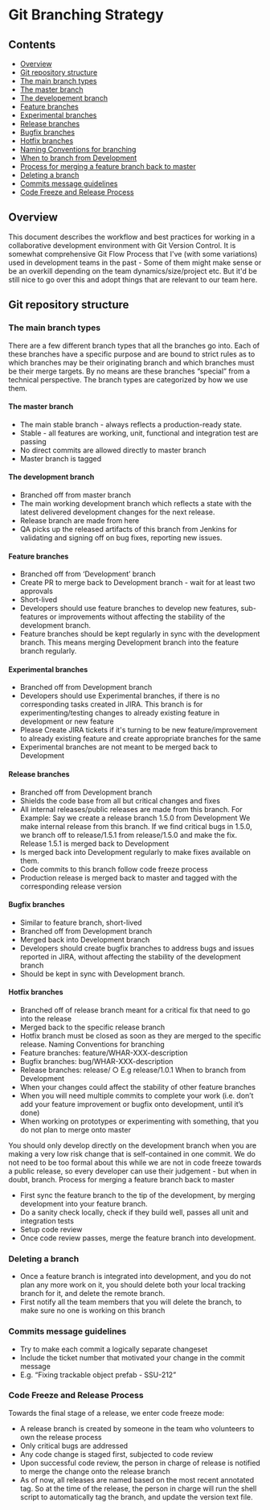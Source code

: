 # Git Branching Strategy

## Contents
* [Overview](GitBranchingStrategy.md#overview)
* [Git repository structure](GitBranchingStrategy.md#git-repository-structure)
* [The main branch types](GitBranchingStrategy.md#the-main-branch-types) 
* [The master branch](GitBranchingStrategy.md#the-master-branch)
* [The developement branch](GitBranchingStrategy.md#the-development-branch)
* [Feature branches](GitBranchingStrategy.md#feature-branches)
* [Experimental branches](GitBranchingStrategy.md#experimental-branches)
* [Release branches](GitBranchingStrategy.md#release-branches)
* [Bugfix branches](GitBranchingStrategy.md#bugfix-branches)
* [Hotfix branches](GitBranchingStrategy.md#hotfix-branches)
* [Naming Conventions for branching](GitBranchingStrategy.md#naming-conventions-for-branching)
* [When to branch from Development](GitBranchingStrategy.md#when-to-branch-from-development)
* [Process for merging a feature branch back to master](GitBranchingStrategy.md#process-for-merging-a-feature-branch-back-to-master)
* [Deleting a branch](GitBranchingStrategy.md#deleting-a-branch)
* [Commits message guidelines](GitBranchingStrategy.md#commits-message-guidelines)
* [Code Freeze and Release Process](GitBranchingStrategy.md#code-freeze-and-release-process)

## Overview 

This document describes the workflow and best practices for working in a collaborative development environment with Git Version Control. It is somewhat comprehensive Git Flow Process that I've (with some variations) used in development teams in the past - Some of them might make sense or be an overkill depending on the team dynamics/size/project etc. But it'd be still nice to go over this and adopt things that are relevant to our team here. 


## Git repository structure 

### The main branch types 

There are a few different branch types that all the branches go into. Each of these branches have a specific purpose and are bound to strict rules as to which branches may be their originating branch and which branches must be their merge targets. By no means are these branches “special” from a technical perspective. The branch types are categorized by how we use them. 

#### The master branch 

- The main stable branch - always reflects a production-ready state. 
- Stable - all features are working, unit, functional and integration test are passing 
-  No direct commits are allowed directly to master branch 
- Master branch is tagged 

#### The development branch 

- Branched off from master branch 
- The main working development branch which reflects a state with the latest delivered development changes for the next release. 
- Release branch are made from here 
- QA picks up the released artifacts of this branch from Jenkins for validating and signing off on bug fixes, reporting new issues.

#### Feature branches 

- Branched off from ‘Development’ branch 
- Create PR to merge back to Development branch - wait for at least two approvals
- Short-lived 
- Developers should use feature branches to develop new features, sub-features or improvements without affecting the stability of the development branch. 
- Feature branches should be kept regularly in sync with the development branch. This means merging Development branch into the feature branch regularly.

#### Experimental branches 

- Branched off from Development branch 
- Developers should use Experimental branches, if there is no corresponding tasks created in JIRA. This branch is for experimenting/testing changes to already existing feature in development or new feature 
- Please Create JIRA tickets if it's turning to be new feature/improvement to already existing feature and create appropriate branches for the same
- Experimental branches are not meant to be merged back to Development 

#### Release branches 

- Branched off from Development branch 
- Shields the code base from all but critical changes and fixes 
- All internal releases/public releases are made from this branch. For Example: Say we create a release branch 1.5.0 from Development 
We make internal release from this branch. If we find critical bugs in 1.5.0, we branch off to release/1.5.1 from release/1.5.0 and make the fix. Release 1.5.1 is merged back to Development 
- Is merged back into Development regularly to make fixes available on them. 
- Code commits to this branch follow code freeze process 
- Production release is merged back to master and tagged with the corresponding release version 

#### Bugfix branches 

- Similar to feature branch, short-lived 
- Branched off from Development branch 
- Merged back into Development branch 
- Developers should create bugfix branches to address bugs and issues reported in JIRA, without affecting the stability of the development branch 
- Should be kept in sync with Development branch. 

#### Hotfix branches 
- Branched off of release branch meant for a critical fix that need to go into the release 
- Merged back to the specific release branch 
- Hotfix branch must be closed as soon as they are merged to the specific release. 
Naming Conventions for branching 
- Feature branches: feature/WHAR-XXX-description 
- Bugfix branches: bug/WHAR-XXX-description 
- Release branches: release/ ○ E.g release/1.0.1 
When to branch from Development 
- When your changes could affect the stability of other feature branches 
- When you will need multiple commits to complete your work (i.e. don’t add your feature improvement or bugfix onto development, until it’s done) 
- When working on prototypes or experimenting with something, that you do not plan to merge onto master 

You should only develop directly on the development branch when you are making a very low risk change that is self-contained in one commit. We do not need to be too formal about this while we are not in code freeze towards a public release, so every developer can use their judgement - but when in doubt, branch. 
Process for merging a feature branch back to master 

- First sync the feature branch to the tip of the development, by merging development into your feature branch. 
-  Do a sanity check locally, check if they build well, passes all unit and integration tests 
-  Setup code review 
-  Once code review passes, merge the feature branch into development. 

### Deleting a branch 

- Once a feature branch is integrated into development, and you do not plan any more work on it, you should delete both your local tracking branch for it, and delete the remote branch. 
- First notify all the team members that you will delete the branch, to make sure no one is working on this branch 

### Commits message guidelines 

- Try to make each commit a logically separate changeset 
- Include the ticket number that motivated your change in the commit message 
- E.g. “Fixing trackable object prefab - SSU-212” 

### Code Freeze and Release Process 

Towards the final stage of a release, we enter code freeze mode: 
- A release branch is created by someone in the team who volunteers to own the release process 
- Only critical bugs are addressed 
- Any code change is staged first, subjected to code review 
- Upon successful code review, the person in charge of release is notified to merge the change onto the release branch 
- As of now, all releases are named based on the most recent annotated tag. So at the time of the release, the person in charge will run the shell script to automatically tag the branch, and update the version text file.
